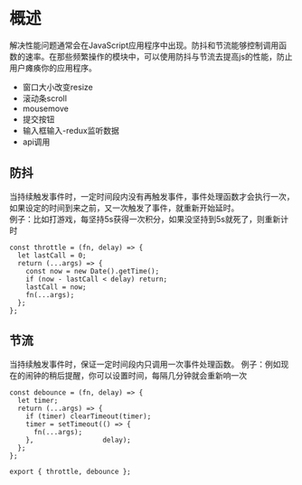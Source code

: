 # 概述
解决性能问题通常会在JavaScript应用程序中出现。防抖和节流能够控制调用函数的速率。在那些频繁操作的模块中，可以使用防抖与节流去提高js的性能，防止用户瘫痪你的应用程序。
- 窗口大小改变resize
- 滚动条scroll
- mousemove
- 提交按钮
- 输入框输入-redux监听数据
- api调用
## 防抖
当持续触发事件时，一定时间段内没有再触发事件，事件处理函数才会执行一次，如果设定的时间到来之前，又一次触发了事件，就重新开始延时。  
例子：比如打游戏，每坚持5s获得一次积分，如果没坚持到5s就死了，则重新计时
```
const throttle = (fn, delay) => {
  let lastCall = 0;
  return (...args) => {
    const now = new Date().getTime();
    if (now - lastCall < delay) return;
    lastCall = now;
    fn(...args);
  };
};
```
## 节流
当持续触发事件时，保证一定时间段内只调用一次事件处理函数。
例子：例如现在的闹钟的稍后提醒，你可以设置时间，每隔几分钟就会重新响一次
```
const debounce = (fn, delay) => {
  let timer;
  return (...args) => {
    if (timer) clearTimeout(timer);
    timer = setTimeout(() => {
      fn(...args);
    },                 delay);
  };
};

export { throttle, debounce };
```
